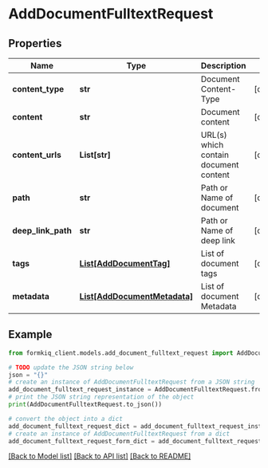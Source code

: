 # AddDocumentFulltextRequest


## Properties

Name | Type | Description | Notes
------------ | ------------- | ------------- | -------------
**content_type** | **str** | Document Content-Type | [optional] 
**content** | **str** | Document content | [optional] 
**content_urls** | **List[str]** | URL(s) which contain document content | [optional] 
**path** | **str** | Path or Name of document | [optional] 
**deep_link_path** | **str** | Path or Name of deep link | [optional] 
**tags** | [**List[AddDocumentTag]**](AddDocumentTag.md) | List of document tags | [optional] 
**metadata** | [**List[AddDocumentMetadata]**](AddDocumentMetadata.md) | List of document Metadata | [optional] 

## Example

```python
from formkiq_client.models.add_document_fulltext_request import AddDocumentFulltextRequest

# TODO update the JSON string below
json = "{}"
# create an instance of AddDocumentFulltextRequest from a JSON string
add_document_fulltext_request_instance = AddDocumentFulltextRequest.from_json(json)
# print the JSON string representation of the object
print(AddDocumentFulltextRequest.to_json())

# convert the object into a dict
add_document_fulltext_request_dict = add_document_fulltext_request_instance.to_dict()
# create an instance of AddDocumentFulltextRequest from a dict
add_document_fulltext_request_form_dict = add_document_fulltext_request.from_dict(add_document_fulltext_request_dict)
```
[[Back to Model list]](../README.md#documentation-for-models) [[Back to API list]](../README.md#documentation-for-api-endpoints) [[Back to README]](../README.md)


